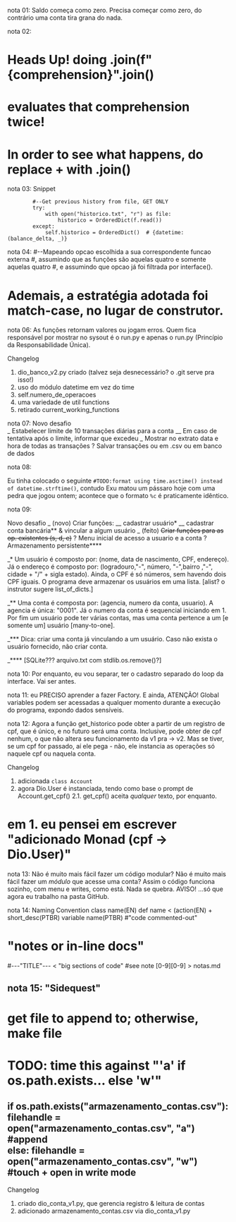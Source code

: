 nota 01:
Saldo começa como zero. Precisa começar como zero, do contrário uma conta tira grana do nada.

nota 02:
# Heads Up! doing .join(f"{comprehension}".join() 
# evaluates that comprehension twice!
# In order to see what happens, do replace + with .join()

nota 03: Snippet
```
        #--Get previous history from file, GET ONLY
        try:
            with open("historico.txt", "r") as file:
                historico = OrderedDict(f.read())
        except:
            self.historico = OrderedDict()  # {datetime: (balance_delta, _)}
```

nota 04:
#--Mapeando opcao escolhida a sua correspondente funcao externa
#, assumindo que as funções são aquelas quatro e somente aquelas quatro
#, e assumindo que opcao já foi filtrada por interface().
#
# Ademais, a estratégia adotada foi match-case, no lugar de construtor.


nota 06:
As funções retornam valores ou jogam erros.
Quem fica responsável por mostrar no sysout é o run.py e apenas o run.py (Princípio da Responsabilidade Única).


Changelog
1. dio_banco_v2.py criado (talvez seja desnecessário? o .git serve pra isso!)
2. uso do módulo datetime em vez do time
3. self.numero_de_operacoes
4. uma variedade de util functions
5. retirado current_working_functions


nota 07:
Novo desafio  
_ Estabelecer limite de 10 transações diárias para a conta
__ Em caso de tentativa após o limite, informar que excedeu 
_ Mostrar no extrato data e hora de todas as transações
? Salvar transações ou em .csv ou em banco de dados


nota 08:

Eu tinha colocado o seguinte `#TODO:format using time.asctime() instead of datetime.strftime()`, contudo Exu matou um pássaro hoje com uma pedra que jogou ontem; acontece que o formato `%c` é praticamente idêntico.

nota 09:

Novo desafio
_ (novo) Criar funções: 
__ cadastrar usuário*
__ cadastrar conta bancária** & vincular a algum usuário
_ (feito) ~~Criar funções para as op. existentes (s, d, e)~~
? Menu inicial de acesso a usuario e a conta
? Armazenamento persistente****

_* Um usuário é composto por: (nome, data de nascimento, CPF, endereço). Já o endereço é composto por: (logradouro,"-", número, "-",bairro ,"-", cidade + "/" + sigla estado). Ainda, o CPF é só números, sem havendo dois CPF iguais. O programa deve armazenar os usuários em uma lista. [alist? o instrutor sugere list\_of\_dicts.]

_** Uma conta é composta por: (agencia, numero da conta, usuario).
A agencia é única: "0001". Já o numero da conta é sequencial iniciando em 1. Por fim um usuário pode ter várias contas, mas uma conta pertence a um [e somente um] usuário [many-to-one].

_*** Dica: criar uma conta já vinculando a um usuário. Caso não exista o usuário fornecido, não criar conta.

_**** [SQLite??? arquivo.txt com stdlib.os.remove()?]


nota 10:
Por enquanto, eu vou separar, ter o cadastro separado do loop da interface. Vai ser antes.

nota 11:
eu PRECISO aprender a fazer Factory. E ainda, ATENÇÃO! Global variables podem ser acessadas a qualquer momento durante a execução do programa, expondo dados sensíveis.

nota 12:
Agora a função get_historico pode obter a partir de um registro de cpf, que é único, e no futuro será uma conta. Inclusive, pode obter de cpf nenhum, o que não altera seu funcionamento da v1 pra -> v2. Mas se tiver, se um cpf for passado, aí ele pega - não, ele instancia as operações só naquele cpf ou naquela conta.


Changelog
1. adicionada `class Account` 
2. agora Dio.User é instanciada, tendo como base o prompt de Account.get_cpf()
2.1. get_cpf() aceita _qualquer_ texto, por enquanto.
# em 1. eu pensei em escrever "adicionado Monad (cpf -> Dio.User)"

nota 13:
Não é muito mais fácil fazer um código modular? Não é muito mais fácil fazer um _módulo_ que acesse uma conta? Assim o código funciona sozinho, com menu e writes, como está. Nada se quebra.
AVISO! ...só que agora eu trabalho na pasta GitHub.

nota 14: Naming Convention
class name(EN)
def name < (action(EN) + short_desc(PTBR)
variable name(PTBR)
#"code commented-out"
# "notes or in-line docs"
#---"TITLE"--- < "big sections of code"
#see note [0-9][0-9] > notas.md

nota 15: "Sidequest"
---
# get file to append to; otherwise, make file
# TODO: time this against "'a' if os.path.exists... else 'w'"

if os.path.exists("armazenamento_contas.csv"):
    filehandle = open("armazenamento_contas.csv", "a")  #append  
else:
    filehandle = open("armazenamento_contas.csv", "w")  #touch + open in write mode
---

Changelog
1. criado dio\_conta\_v1.py, que gerencia registro & leitura de contas
2. adicionado armazenamento_contas.csv via dio\_conta\_v1.py



